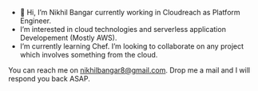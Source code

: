 - 👋 Hi, I’m Nikhil Bangar currently working in Cloudreach as Platform Engineer. 
-  I’m interested in cloud technologies and serverless application Developement (Mostly AWS).
-  I’m currently learning Chef. I’m looking to collaborate on any project which involves something from the cloud. 

You can reach me on nikhilbangar8@gmail.com. Drop me a mail and I will respond you back ASAP. 

<!---
nikhilbangar8/nikhilbangar8 is a ✨ special ✨ repository because its `README.md` (this file) appears on your GitHub profile.
You can click the Preview link to take a look at your changes.
--->
